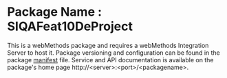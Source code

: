 # Package Name : SIQAFeat10DeProject
This is a webMethods package and requires a webMethods Integration Server to host it. Package versioning and configuration can be found in the package [manifest](./SIQAFeat10DeProject/manifest.v3) file. Service and API documentation is available on the package's home page http://&lt;server&gt;:&lt;port&gt;/&lt;packagename>.